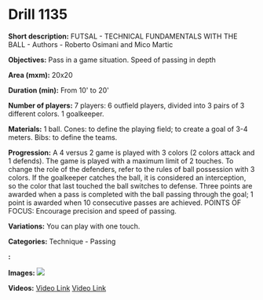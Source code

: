 # Drill 1135

**Short description:**
FUTSAL - TECHNICAL FUNDAMENTALS WITH THE BALL - Authors - Roberto Osimani and Mico Martic

**Objectives:**
Pass in a game situation. Speed of passing in depth

**Area (mxm):**
20x20

**Duration (min):**
From 10' to 20'

**Number of players:**
7 players: 6 outfield players, divided into 3 pairs of 3 different colors. 1 goalkeeper.

**Materials:**
1 ball. Cones: to define the playing field; to create a goal of 3-4 meters. Bibs: to define the teams.

**Progression:**
A 4 versus 2 game is played with 3 colors (2 colors attack and 1 defends). The game is played with a maximum limit of 2 touches. To change the role of the defenders, refer to the rules of ball possession with 3 colors. If the goalkeeper catches the ball, it is considered an interception, so the color that last touched the ball switches to defense. Three points are awarded when a pass is completed with the ball passing through the goal; 1 point is awarded when 10 consecutive passes are achieved. POINTS OF FOCUS: Encourage precision and speed of passing.

**Variations:**
You can play with one touch.

**Categories:**
Technique - Passing

**:**


**Images:**
![](https://www.coachingfutsal.com/\images\4c37bd44db7ed413694a72036a90faa549608a017221c5c70f6a6e00e7e99181ad63af9822b336b01735745480279cc42bf0fc533ecee63779f3f4a39edf47ce52c1eb1667761.jpg)

**Videos:**
[Video Link](https://www.youtube.com/embed/Vd1n9smTeho)
[Video Link](https://www.youtube.com/embed/ienBw23h6Lg)

